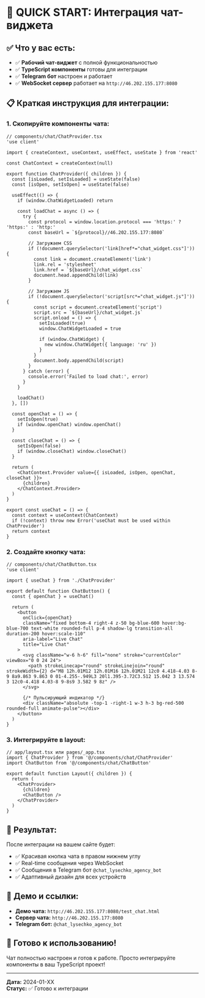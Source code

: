 # 🚀 QUICK START: Интеграция чат-виджета

## ✅ **Что у вас есть:**

- ✅ **Рабочий чат-виджет** с полной функциональностью
- ✅ **TypeScript компоненты** готовы для интеграции
- ✅ **Telegram бот** настроен и работает
- ✅ **WebSocket сервер** работает на `http://46.202.155.177:8080`

## 📋 **Краткая инструкция для интеграции:**

### 1. **Скопируйте компоненты чата:**

```tsx
// components/chat/ChatProvider.tsx
'use client'

import { createContext, useContext, useEffect, useState } from 'react'

const ChatContext = createContext(null)

export function ChatProvider({ children }) {
  const [isLoaded, setIsLoaded] = useState(false)
  const [isOpen, setIsOpen] = useState(false)

  useEffect(() => {
    if (window.ChatWidgetLoaded) return

    const loadChat = async () => {
      try {
        const protocol = window.location.protocol === 'https:' ? 'https:' : 'http:'
        const baseUrl = `${protocol}//46.202.155.177:8080`

        // Загружаем CSS
        if (!document.querySelector('link[href*="chat_widget.css"]')) {
          const link = document.createElement('link')
          link.rel = 'stylesheet'
          link.href = `${baseUrl}/chat_widget.css`
          document.head.appendChild(link)
        }

        // Загружаем JS
        if (!document.querySelector('script[src*="chat_widget.js"]')) {
          const script = document.createElement('script')
          script.src = `${baseUrl}/chat_widget.js`
          script.onload = () => {
            setIsLoaded(true)
            window.ChatWidgetLoaded = true
            
            if (window.ChatWidget) {
              new window.ChatWidget({ language: 'ru' })
            }
          }
          document.body.appendChild(script)
        }
      } catch (error) {
        console.error('Failed to load chat:', error)
      }
    }

    loadChat()
  }, [])

  const openChat = () => {
    setIsOpen(true)
    if (window.openChat) window.openChat()
  }

  const closeChat = () => {
    setIsOpen(false)
    if (window.closeChat) window.closeChat()
  }

  return (
    <ChatContext.Provider value={{ isLoaded, isOpen, openChat, closeChat }}>
      {children}
    </ChatContext.Provider>
  )
}

export const useChat = () => {
  const context = useContext(ChatContext)
  if (!context) throw new Error('useChat must be used within ChatProvider')
  return context
}
```

### 2. **Создайте кнопку чата:**

```tsx
// components/chat/ChatButton.tsx
'use client'

import { useChat } from './ChatProvider'

export default function ChatButton() {
  const { openChat } = useChat()

  return (
    <button
      onClick={openChat}
      className="fixed bottom-4 right-4 z-50 bg-blue-600 hover:bg-blue-700 text-white rounded-full p-4 shadow-lg transition-all duration-200 hover:scale-110"
      aria-label="Live Chat"
      title="Live Chat"
    >
      <svg className="w-6 h-6" fill="none" stroke="currentColor" viewBox="0 0 24 24">
        <path strokeLinecap="round" strokeLinejoin="round" strokeWidth={2} d="M8 12h.01M12 12h.01M16 12h.01M21 12c0 4.418-4.03 8-9 8a9.863 9.863 0 01-4.255-.949L3 20l1.395-3.72C3.512 15.042 3 13.574 3 12c0-4.418 4.03-8 9-8s9 3.582 9 8z" />
      </svg>
      
      {/* Пульсирующий индикатор */}
      <div className="absolute -top-1 -right-1 w-3 h-3 bg-red-500 rounded-full animate-pulse"></div>
    </button>
  )
}
```

### 3. **Интегрируйте в layout:**

```tsx
// app/layout.tsx или pages/_app.tsx
import { ChatProvider } from '@/components/chat/ChatProvider'
import ChatButton from '@/components/chat/ChatButton'

export default function Layout({ children }) {
  return (
    <ChatProvider>
      {children}
      <ChatButton />
    </ChatProvider>
  )
}
```

## 🎯 **Результат:**

После интеграции на вашем сайте будет:
- ✅ Красивая кнопка чата в правом нижнем углу
- ✅ Real-time сообщения через WebSocket
- ✅ Сообщения в Telegram бот `@chat_lysechko_agency_bot`
- ✅ Адаптивный дизайн для всех устройств

## 🔗 **Демо и ссылки:**

- **Демо чата:** `http://46.202.155.177:8080/test_chat.html`
- **Сервер чата:** `http://46.202.155.177:8080`
- **Telegram бот:** `@chat_lysechko_agency_bot`

## 🚀 **Готово к использованию!**

Чат полностью настроен и готов к работе. Просто интегрируйте компоненты в ваш TypeScript проект!

---
**Дата:** 2024-01-XX  
**Статус:** ✅ Готово к интеграции 